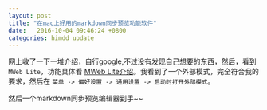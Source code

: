 ```yaml
---
layout: post
title: "在mac上好用的markdown同步预览功能软件"
date:   2016-10-04 09:46:24 +0800
categories: himdd update
---
```


网上收了一下一堆介绍，自行google,不过没有发现自己想要的东西，然后，看到`MWeb Lite`，功能具体看 [MWeb Lite介绍](http://zh.mweb.im/)。我看到了一个外部模式，完全符合我的要求，然后在 `菜单 -> 偏好设置 -> 通用设置 -> 启动时打开外部模式`。

然后一个markdown同步预览编辑器到手~~

